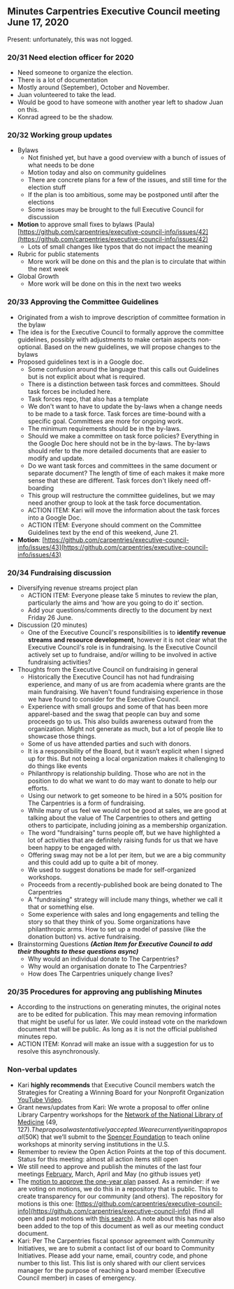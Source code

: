 ## Minutes Carpentries Executive Council meeting June 17, 2020

Present: unfortunately, this was not logged.

### 20/31 Need election officer for 2020
* Need someone to organize the election.
* There is a lot of documentation
* Mostly around (September), October and November.
* Juan volunteered to take the lead.
* Would be good to have someone with another year left to shadow Juan on this.
* Konrad agreed to be the shadow.

### 20/32 Working group updates
* Bylaws
    * Not finished yet, but have a good overview with a bunch of issues of what needs to be done
    * Motion today and also on community guidelines
    * There are concrete plans for a few of the issues, and still time for the election stuff
    * If the plan is too ambitious, some may be postponed until after the elections
    * Some issues may be brought to the full Executive Council for discussion
* **Motion** to approve small fixes to bylaws (Paula) [https://github.com/carpentries/executive-council-info/issues/42](https://github.com/carpentries/executive-council-info/issues/42)
    * Lots of small changes like typos that do not impact the meaning
* Rubric for public statements
    * More work will be done on this and the plan is to circulate that within the next week
* Global Growth
    * More work will be done on this in the next two weeks

### 20/33 Approving the Committee Guidelines
* Originated from a wish to improve description of committee formation in the bylaw
* The idea is for the Executive Council to formally approve the committee guidelines, possibly with adjustments to make certain aspects non-optional. Based on the new guidelines, we will propose changes to the bylaws
* Proposed guidelines text is in a Google doc.
    * Some confusion around the language that this calls out Guidelines but is not explicit about what is required.
    * There is a distinction between task forces and committees. Should task forces be included here.
    * Task forces repo, that also has a template
    * We don't want to have to update the by-laws when a change needs to be made to a task force. Task forces are time-bound with a specific goal. Committees are more for ongoing work.
    * The minimum requirements should be in the by-laws.
    * Should we make a committee on task force policies? Everything in the Google Doc here should not be in the by-laws. The by-laws should refer to the more detailed documents that are easier to modify and update.
    * Do we want task forces and committees in the same document or separate document? The length of time of each makes it make more sense that these are different. Task forces don't likely need off-boarding
    * This group will restructure the committee guidelines, but we may need another group to look at the task force documentation.
    * ACTION ITEM: Kari will move the information about the task forces into a Google Doc.
    * ACTION ITEM: Everyone should comment on the Committee Guidelines text by the end of this weekend, June 21.
* **Motion**: [https://github.com/carpentries/executive-council-info/issues/43](https://github.com/carpentries/executive-council-info/issues/43)

### 20/34 Fundraising discussion
* Diversifying revenue streams project plan
    * ACTION ITEM: Everyone please take 5 minutes to review the plan, particularly the aims and ‘how are you going to do it’ section.
    * Add your questions/comments directly to the document by next Friday 26 June.
* Discussion (20 minutes)
    * One of the Executive Council's responsibilities is to **identify revenue streams and resource development**, however it is not clear what the  Executive Council's role is in fundraising. Is the  Executive Council actively set up to fundraise, and/or willing to be involved in active fundraising activities?
* Thoughts from the Executive Council on fundraising in general
    * Historically the Executive Council has not had fundraising experience, and many of us are from academia where grants are the main fundraising. We haven't found fundraising experience in those we have found to consider for the Executive Council.
    * Experience with small groups and some of that has been more apparel-based and the swag that people can buy and some proceeds go to us. This also builds awareness outward from the organization. Might not generate as much, but a lot of people like to showcase those things.
    * Some of us have attended parties and such with donors.
    * It is a responsibility of the Board, but it wasn’t explicit when I signed up for this. But not being a local organization makes it challenging to do things like events
    * Philanthropy is relationship building. Those who are not in the position to do what we want to do may want to donate to help our efforts.
    * Using our network to get someone to be hired in a 50% position for The Carpentries is a form of fundraising.
    * While many of us feel we would not be good at sales, we are good at talking about the value of The Carpentries to others and getting others to participate, including joining as a membership organization.
    * The word "fundraising" turns people off, but we have highlighted a lot of activities that are definitely raising funds for us that we have been happy to be engaged with.
    * Offering swag may not be a lot per item, but we are a big community and this could add up to quite a bit of money.
    * We used to suggest donations be made for self-organized workshops.
    * Proceeds from a recently-published book are being donated to The Carpentries
    * A "fundraising" strategy will include many things, whether we call it that or something else.
    * Some experience with sales and long engagements and telling the story so that they think of you. Some organizations have philanthropic arms. How to set up a model of passive (like the donation button) vs. active fundraising.
* Brainstorming Questions **_(Action Item for _Executive Council_ to add their thoughts to these questions async)_**
    * Why would an individual donate to The Carpentries?
    * Why would an organisation donate to The Carpentries?
    * How does The Carpentries uniquely change lives?

### 20/35 Procedures for approving ang publishing Minutes
* According to the instructions on generating minutes, the original notes are to be edited for publication. This may mean removing information that might be useful for us later. We could instead vote on the markdown document that will be public. As long as it is not the official published minutes repo.
* ACTION ITEM: Konrad will make an issue with a suggestion for us to resolve this asynchronously.

### Non-verbal updates

* Kari **highly recommends** that Executive Council members watch the Strategies for Creating a Winning Board for your Nonprofit Organization [YouTube Video](https://www.youtube.com/watch?v=aMdhgG6J3eg&feature=youtu.be).
* Grant news/updates from Kari: We wrote a proposal to offer online Library Carpentry workshops for the [Network of the National Library of Medicine](https://nnlm.gov/) ($49,127). The proposal was tentatively accepted. We are currently writing a proposal ($50K) that we’ll submit to the [Spencer Foundation](https://www.spencer.org/) to teach online workshops at minority serving institutions in the U.S.
* Remember to review the Open Action Points at the top of this document. Status for this meeting: almost all action items still open
* We still need to approve and publish the minutes of the last four meetings [February](https://github.com/carpentries/executive-council/issues/55), March, April and May (no github issues yet)
* The [motion to approve the one-year plan](https://github.com/carpentries/executive-council-info/issues/41) passed. As a reminder: if we are voting on motions, we do this in a repository that is public. This to create transparency for our community (and others). The repository for motions is this one: [https://github.com/carpentries/executive-council-info](https://github.com/carpentries/executive-council-info) (find all open and past motions with [this search](https://github.com/carpentries/executive-council-info/issues?q=is%3Aissue+motion)). A note about this has now also been added to the top of this document as well as our meeting conduct document.
* Kari: Per The Carpentries fiscal sponsor agreement with Community Initiatives, we are to submit a contact list of our board to Community Initiatives. Please add your name, email, country code, and phone number to this list. This list is only shared with our client services manager for the purpose of reaching a board member (Executive Council member) in cases of emergency.
